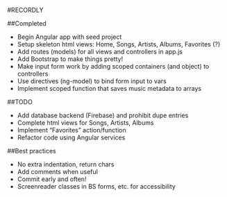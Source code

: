 #RECORDLY

##Completed
- Begin Angular app with seed project
- Setup skeleton html views: Home, Songs, Artists, Albums, Favorites (?)
- Add routes (models) for all views and controllers in app.js
- Add Bootstrap to make things pretty!
- Make input form work by adding scoped containers (and object) to controllers
- Use directives (ng-model) to bind form input to vars
- Implement scoped function that saves music metadata to arrays

##TODO
- Add database backend (Firebase) and prohibit dupe entries
- Complete html views for Songs, Artists, Albums
- Implement “Favorites” action/function
- Refactor code using Angular services

##Best practices
- No extra indentation, return chars
- Add comments when useful
- Commit early and often!
- Screenreader classes in BS forms, etc. for accessibility
